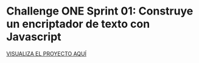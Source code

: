 # Challenge ONE Sprint 01: Construye un encriptador de texto con Javascript

<a href="https://maurocabrera09.github.io/Encriptador_de_Texto/">VISUALIZA EL PROYECTO AQUÍ</a>
